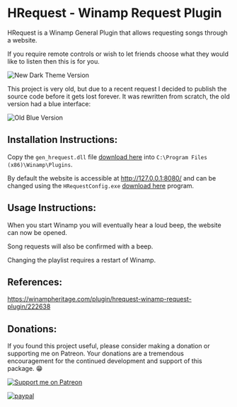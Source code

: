 # HRequest - Winamp Request Plugin

HRequest is a Winamp General Plugin that allows requesting songs through a website.

If you require remote controls or wish to let friends choose what they would like to listen then this is for you.

![New Dark Theme Version](https://user-images.githubusercontent.com/7905726/156252519-2865455c-3a05-4757-b1db-24e012130d10.png)

This project is very old, but due to a recent request I decided to publish the source code before it gets lost forever. It was rewritten from scratch, the old version had a blue interface:

![Old Blue Version](https://user-images.githubusercontent.com/7905726/156253624-b5b814a5-3a59-43e1-8f31-7ed48f2c87bf.png)

## Installation Instructions:

Copy the `gen_hrequest.dll` file [download here](https://github.com/Henry00IS/HRequest/raw/master/build/gen_hrequest.dll) into `C:\Program Files (x86)\Winamp\Plugins`.

By default the website is accessible at http://127.0.0.1:8080/ and can be changed using the `HRequestConfig.exe` [download here](https://github.com/Henry00IS/HRequest/raw/master/build/HRequestConfig.exe) program.

## Usage Instructions:

When you start Winamp you will eventually hear a loud beep, the website can now be opened.

Song requests will also be confirmed with a beep.

Changing the playlist requires a restart of Winamp.

## References:

https://winampheritage.com/plugin/hrequest-winamp-request-plugin/222638

## Donations:

If you found this project useful, please consider making a donation or supporting me on Patreon. Your donations are a tremendous encouragement for the continued development and support of this package. 😁

[![Support me on Patreon](https://img.shields.io/endpoint.svg?url=https%3A%2F%2Fshieldsio-patreon.vercel.app%2Fapi%3Fusername%3Dhenrydejongh%26type%3Dpatrons&style=for-the-badge)](https://patreon.com/henrydejongh)

[![paypal](https://www.paypalobjects.com/en_US/i/btn/btn_donateCC_LG.gif)](https://paypal.me/henrydejongh)
